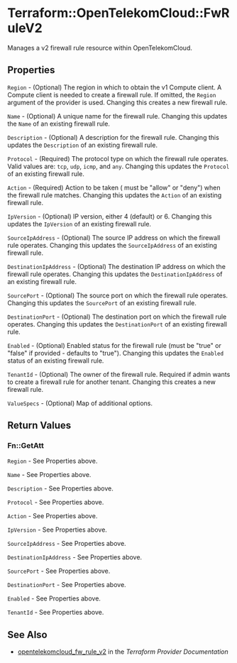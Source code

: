 # Terraform::OpenTelekomCloud::FwRuleV2

Manages a v2 firewall rule resource within OpenTelekomCloud.

## Properties

`Region` - (Optional) The region in which to obtain the v1 Compute client. A Compute client is needed to create a firewall rule. If omitted, the `Region` argument of the provider is used. Changing this creates a new firewall rule.

`Name` - (Optional) A unique name for the firewall rule. Changing this updates the `Name` of an existing firewall rule.

`Description` - (Optional) A description for the firewall rule. Changing this updates the `Description` of an existing firewall rule.

`Protocol` - (Required) The protocol type on which the firewall rule operates. Valid values are: `tcp`, `udp`, `icmp`, and `any`. Changing this updates the `Protocol` of an existing firewall rule.

`Action` - (Required) Action to be taken ( must be "allow" or "deny") when the firewall rule matches. Changing this updates the `Action` of an existing firewall rule.

`IpVersion` - (Optional) IP version, either 4 (default) or 6. Changing this updates the `IpVersion` of an existing firewall rule.

`SourceIpAddress` - (Optional) The source IP address on which the firewall rule operates. Changing this updates the `SourceIpAddress` of an existing firewall rule.

`DestinationIpAddress` - (Optional) The destination IP address on which the firewall rule operates. Changing this updates the `DestinationIpAddress` of an existing firewall rule.

`SourcePort` - (Optional) The source port on which the firewall rule operates. Changing this updates the `SourcePort` of an existing firewall rule.

`DestinationPort` - (Optional) The destination port on which the firewall rule operates. Changing this updates the `DestinationPort` of an existing firewall rule.

`Enabled` - (Optional) Enabled status for the firewall rule (must be "true" or "false" if provided - defaults to "true"). Changing this updates the `Enabled` status of an existing firewall rule.

`TenantId` - (Optional) The owner of the firewall rule. Required if admin wants to create a firewall rule for another tenant. Changing this creates a new firewall rule.

`ValueSpecs` - (Optional) Map of additional options.


## Return Values

### Fn::GetAtt

`Region` - See Properties above.

`Name` - See Properties above.

`Description` - See Properties above.

`Protocol` - See Properties above.

`Action` - See Properties above.

`IpVersion` - See Properties above.

`SourceIpAddress` - See Properties above.

`DestinationIpAddress` - See Properties above.

`SourcePort` - See Properties above.

`DestinationPort` - See Properties above.

`Enabled` - See Properties above.

`TenantId` - See Properties above.

## See Also

* [opentelekomcloud_fw_rule_v2](https://www.terraform.io/docs/providers/opentelekomcloud/r/fw_rule_v2.html) in the _Terraform Provider Documentation_